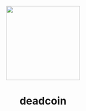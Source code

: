 <p align="center">
  <img src="https://user-images.githubusercontent.com/11808903/38162994-88116f50-34ec-11e8-8832-0e9d5538780f.jpg" width="200"/>
</p>

<h1 align="center">deadcoin</h1>
